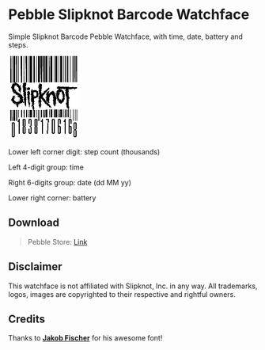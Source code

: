 # Pebble Slipknot Barcode Watchface
Simple Slipknot Barcode Pebble Watchface, with time, date, battery and steps.

![alt tag](https://raw.githubusercontent.com/Gia90/PebbleSlipknotBarcode/master/preview.png)

Lower left corner digit: step count (thousands)

Left 4-digit group: time

Right 6-digits group: date (dd MM yy)

Lower right corner: battery

## Download

>Pebble Store: [Link](https://apps.getpebble.com/applications/576429bb2946d7b5e30000ae)

## Disclaimer

This watchface is not affiliated with Slipknot, Inc. in any way.
All trademarks, logos, images are copyrighted to their respective and rightful owners.

## Credits

Thanks to **[Jakob Fischer](http://www.pizzadude.dk)** for his awesome font!
